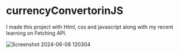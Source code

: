# currencyConvertorinJS
I made this project with Html, css and javascript along with my recent learning on Fetching API.

![Screenshot 2024-06-08 120304](https://github.com/Axestein/currencyConvertorinJS/assets/142435507/3d8c9cd9-2328-4996-b62c-c4e962ff9445)
